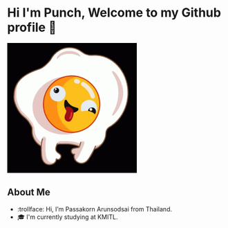 # Hi I'm Punch, Welcome to my Github profile 👋
<a href="https://github.com/503.html">
<img src="https://github.com/Erongi/Erongi/blob/main/egg.gif" alt="Egg" width="300"/>
</a>

## About Me
- :trollface: Hi, I’m Passakorn Arunsodsai from Thailand.
- 🎓 I'm currently studying at KMITL.
